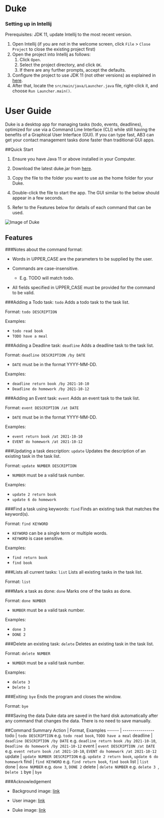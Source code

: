 # Duke

### Setting up in Intellij

Prerequisites: JDK 11, update Intellij to the most recent version.

1. Open Intellij (if you are not in the welcome screen, click `File` > `Close Project` to close the existing project
   first)
1. Open the project into Intellij as follows:
    1. Click `Open`.
    1. Select the project directory, and click `OK`.
    1. If there are any further prompts, accept the defaults.
1. Configure the project to use JDK 11 (not other versions) as explained
   in [here](https://www.jetbrains.com/help/idea/sdk.html#set-up-jdk).
1. After that, locate the `src/main/java/Launcher.java` file, right-click it, and choose `Run Launcher.main()`.

# User Guide

Duke is a desktop app for managing tasks (todo, events, deadlines), optimized for use via a Command Line Interface (CLI)
while still having the benefits of a Graphical User Interface (GUI). If you can type fast, AB3 can get your contact
management tasks done faster than traditional GUI apps.

##Quick Start
1. Ensure you have Java 11 or above installed in your Computer.

1. Download the latest duke.jar from [here](https://github.com/tsh22/ip/releases).

1. Copy the file to the folder you want to use as the home folder for your Duke.

1. Double-click the file to start the app. The GUI similar to the below should appear in a few seconds.

1. Refer to the Features below for details of each command that can be used.

![Image of Duke](https://tsh22.github.com/ip/Ui.png)

## Features

###Notes about the command format:
* Words in UPPER_CASE are the parameters to be supplied by the user.

* Commands are case-insensitive.

   * E.g. TODO will match todo.
* All fields specified in UPPER_CASE must be provided for the command to be valid.

###Adding a Todo task: `todo`
Adds a todo task to the task list.

Format: `todo DESCRIPTION`

Examples:
* `todo read book`
* `TODO have a meal`

###Adding a Deadline task: `deadline`
Adds a deadline task to the task list.

Format: `deadline DESCRIPTION /by DATE`
* `DATE` must be in the format YYYY-MM-DD.

Examples:
* `deadline return book /by 2021-10-10`
* `Deadline do homework /by 2021-10-12`

###Adding an Event task: `event`
Adds an event task to the task list.

Format: `event DESCRIPTION /at DATE`
* `DATE` must be in the format YYYY-MM-DD.

Examples:
* `event return book /at 2021-10-10`
* `EVENT do homework /at 2021-10-12`

###Updating a task description: `update`
Updates the description of an existing task in the task list.

Format: `update NUMBER DESCRIPTION`
* `NUMBER` must be a valid task number.

Examples:
* `update 2 return book`
* `update 6 do homework`

###Find a task using keywords: `find`
Finds an existing task that matches the keyword(s).

Format: `find KEYWORD`
* `KEYWORD` can be a single term or multiple words.
* `KEYWORD` is case sensitive.

Examples:
* `find return book`
* `find book`

###Lists all current tasks: `list`
Lists all existing tasks in the task list.

Format: `list`

###Mark a task as done: `done`
Marks one of the tasks as done.

Format: `done NUMBER`
* `NUMBER` must be a valid task number.

Examples:
* `done 3`
* `DONE 2`

###Delete an existing task: `delete`
Deletes an existing task in the task list.

Format: `delete NUMBER`
* `NUMBER` must be a valid task number.

Examples:
* `delete 3 `
* `Delete 1`

###Exiting: `bye`
Ends the program and closes the window.

Format: `bye`

###Saving the data
Duke data are saved in the hard disk automatically after any command that changes the data. There is no need to save manually.

##Command Summary
Action | Format, Examples 
------ | ----------------
todo | `todo DESCRIPTION` e.g. `todo read book`, `TODO have a meal`
deadline | `deadline DESCRIPTION /by DATE` e.g. `deadline return book /by 2021-10-10`, `Deadline do homework /by 2021-10-12`
event | `event DESCRIPTION /at DATE` e.g. `event return book /at 2021-10-10`, `EVENT do homework /at 2021-10-12`
update | `update NUMBER DESCRIPTION` e.g. `update 2 return book`, `update 6 do homework`
find | `find KEYWORD` e.g. `find return book`, `find book`
list | `list`
done | `done NUMBER` e.g. `done 3`, `DONE 2`
delete | `delete NUMBER` e.g. `delete 3 `, `Delete 1`
bye | `bye`


###Acknowledgement
* Background image: [link](https://i.pinimg.com/564x/4b/78/f2/4b78f244924f21ba1fc5d150d2c05c35.jpg)

* User image: [link](https://static.wikia.nocookie.net/undertale-au-fanon/images/1/1e/Undertale_frisk_Sprite.png/revision/latest?cb=20200624132041)

* Duke image: [link](https://www.google.com/url?sa=i&url=https%3A%2F%2Fdebatesjungle.fandom.com%2Fwiki%2FMettaton&psig=AOvVaw3srOl5r0-3p2tt80THoApY&ust=1613828616339000&source=images&cd=vfe&ved=0CAIQjRxqFwoTCJipup2K9u4CFQAAAAAdAAAAABAD)